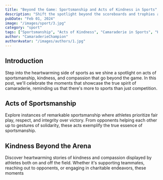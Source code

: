 ```yaml
---
title: "Beyond the Game: Sportsmanship and Acts of Kindness in Sports"
description: "Shift the spotlight beyond the scoreboards and trophies as we explore the heartwarming side of sports – acts of sportsmanship, kindness, and compassion that transcend competition. Join us in celebrating the moments that showcase the true spirit of camaraderie in sports."
pubDate: "Feb 01, 2024"
image: "/images/sport/3.jpg"
category: "sport"
tags: ["Sportsmanship", "Acts of Kindness", "Camaraderie in Sports", "Heartwarming Moments"]
author: "CamaraderieChampion"
authorAvatar: "/images/authors/1.jpg"
---
```


## Introduction

Step into the heartwarming side of sports as we shine a spotlight on acts of sportsmanship, kindness, and compassion that go beyond the game. In this post, we'll celebrate the moments that showcase the true spirit of camaraderie, reminding us that there's more to sports than just competition.

## Acts of Sportsmanship

Explore instances of remarkable sportsmanship where athletes prioritize fair play, respect, and integrity over victory. From opponents helping each other up to gestures of solidarity, these acts exemplify the true essence of sportsmanship.

## Kindness Beyond the Arena

Discover heartwarming stories of kindness and compassion displayed by athletes both on and off the field. Whether it's supporting teammates, reaching out to opponents, or engaging in charitable endeavors, these moments
